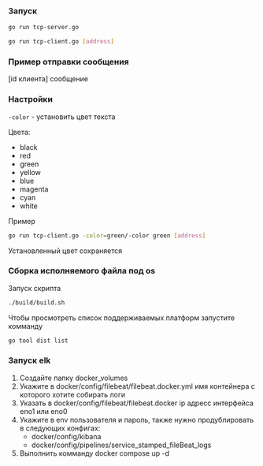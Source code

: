 ### Запуск

```bash 
go run tcp-server.go
```

```bash 
go run tcp-client.go [address]
```

### Пример отправки сообщения

[id клиента] сообщение

### Настройки

```-color``` - установить цвет текста <br>

Цвета:
* black
* red
* green
* yellow
* blue
* magenta
* cyan
* white

Пример 
``` bash
go run tcp-client.go -color=green/-color green [address] 
```

Установленный цвет сохраняется

### Сборка исполняемого файла под os

Запуск скрипта 
``` bash
./build/build.sh
```
Чтобы просмотреть список поддерживаемых платформ запустите комманду
``` bash
go tool dist list
```

### Запуск elk

 1. Создайте папку docker_volumes
 2. Укажите в docker/config/filebeat/filebeat.docker.yml имя контейнера с которого хотите собирать логи
 3. Указать в docker/config/filebeat/filebeat.docker ip адресс интерфейса eno1 или eno0
 4. Укажите в env пользователя и пароль, также нужно продублировать в следующих конфигах: 
    - docker/config/kibana
    - docker/config/pipelines/service_stamped_fileBeat_logs
 5. Выполнить комманду docker compose up -d
 